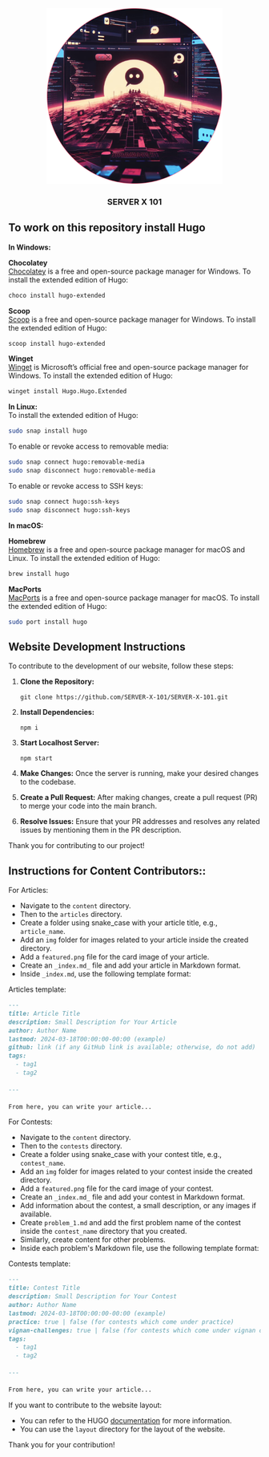 <div align="center">

<img src=".github/images/logo.png" alt="SERVER-X-101" title="SERVER-X-101" width="350px"/>
<h3> <b>SERVER X 101</b> </h3>
</div>

## To work on this repository install Hugo

**In Windows:**

**Chocolatey**  
[Chocolatey](https://chocolatey.org) is a free and open-source package manager for Windows. To install the extended edition of Hugo:

```bash
choco install hugo-extended
```

**Scoop**  
[Scoop](https://scoop.sh) is a free and open-source package manager for Windows. To install the extended edition of Hugo:

```bash
scoop install hugo-extended
```

**Winget**  
[Winget](https://learn.microsoft.com/en-us/windows/package-manager/) is Microsoft’s official free and open-source package manager for Windows. To install the extended edition of Hugo:

```bash
winget install Hugo.Hugo.Extended
```

**In Linux:**  
To install the extended edition of Hugo:

```bash
sudo snap install hugo
```

To enable or revoke access to removable media:

```bash
sudo snap connect hugo:removable-media
sudo snap disconnect hugo:removable-media
```

To enable or revoke access to SSH keys:

```bash
sudo snap connect hugo:ssh-keys
sudo snap disconnect hugo:ssh-keys
```

**In macOS:**

**Homebrew**  
[Homebrew](https://brew.sh) is a free and open-source package manager for macOS and Linux. To install the extended edition of Hugo:

```bash
brew install hugo
```

**MacPorts**  
[MacPorts](https://www.macports.org) is a free and open-source package manager for macOS. To install the extended edition of Hugo:

```bash
sudo port install hugo
```

## Website Development Instructions

To contribute to the development of our website, follow these steps:

1. **Clone the Repository:** 
   ```
   git clone https://github.com/SERVER-X-101/SERVER-X-101.git
   ```

2. **Install Dependencies:** 
   ```
   npm i
   ```

3. **Start Localhost Server:** 
   ```
   npm start
   ```


4. **Make Changes:** 
   Once the server is running, make your desired changes to the codebase.

5. **Create a Pull Request:** 
   After making changes, create a pull request (PR) to merge your code into the main branch.

6. **Resolve Issues:** 
   Ensure that your PR addresses and resolves any related issues by mentioning them in the PR description.

Thank you for contributing to our project!

## Instructions for Content Contributors::

For Articles:

- Navigate to the `content` directory.
- Then to the `articles` directory.
- Create a folder using snake_case with your article title, e.g., `article_name`.
- Add an `img` folder for images related to your article inside the created directory.
- Add a `featured.png` file for the card image of your article.
- Create an `_index.md_` file and add your article in Markdown format.
- Inside `_index.md`, use the following template format:

Articles template:

```md
---
title: Article Title
description: Small Description for Your Article
author: Author Name
lastmod: 2024-03-18T00:00:00-00:00 (example)
github: link (if any GitHub link is available; otherwise, do not add)
tags:
  - tag1
  - tag2

---

From here, you can write your article...
```

For Contests:

- Navigate to the `content` directory.
- Then to the `contests` directory.
- Create a folder using snake_case with your contest title, e.g., `contest_name`.
- Add an `img` folder for images related to your contest inside the created directory.
- Add a `featured.png` file for the card image of your contest.
- Create an `_index.md_` file and add your contest in Markdown format.
- Add information about the contest, a small description, or any images if available.
- Create `problem_1.md` and add the first problem name of the contest inside the `contest_name` directory that you created.
- Similarly, create content for other problems.
- Inside each problem's Markdown file, use the following template format:

Contests template:

```md
---
title: Contest Title
description: Small Description for Your Contest
author: Author Name
lastmod: 2024-03-18T00:00:00-00:00 (example)
practice: true | false (for contests which come under practice)
vignan-challenges: true | false (for contests which come under vignan challenges)
tags:
  - tag1
  - tag2

---

From here, you can write your article...
```

If you want to contribute to the website layout:

- You can refer to the HUGO [documentation](https://gohugo.io/documentation/) for more information.
- You can use the `layout` directory for the layout of the website.

Thank you for your contribution!
